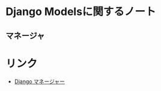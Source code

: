 # Django Modelsに関するノート

## マネージャ

# リンク

* [Django マネージャー](https://docs.djangoproject.com/ja/5.1/topics/db/managers/)
